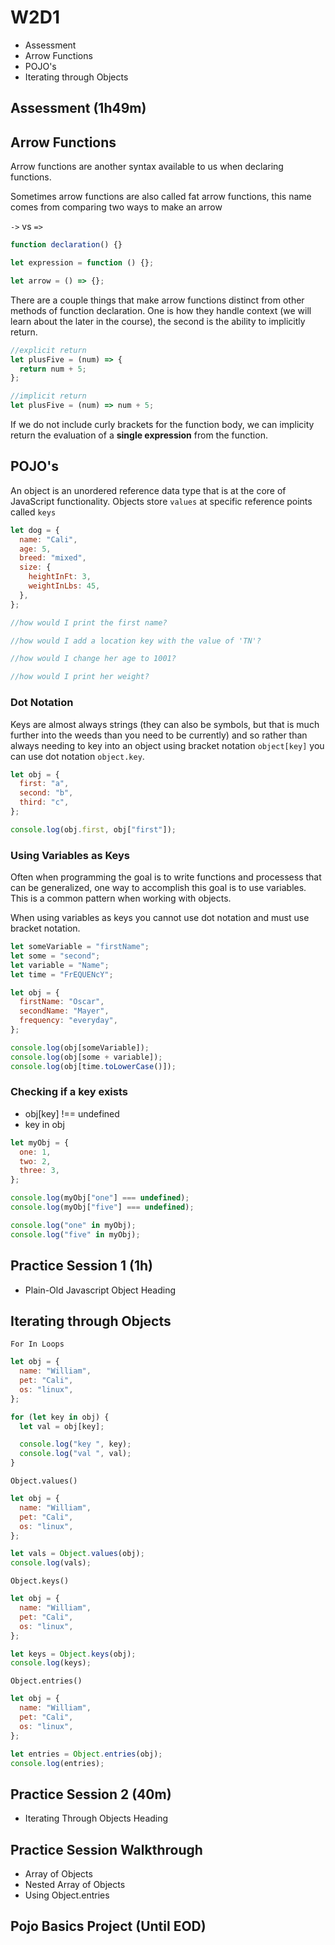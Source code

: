 # W2D1

- Assessment
- Arrow Functions
- POJO's
- Iterating through Objects

## Assessment (1h49m)

## Arrow Functions

Arrow functions are another syntax available to us when declaring functions.

Sometimes arrow functions are also called fat arrow functions, this name comes from comparing two ways to make an arrow

`->` vs `=>`

```js
function declaration() {}

let expression = function () {};

let arrow = () => {};
```

There are a couple things that make arrow functions distinct from other methods of function declaration. One is how they handle context (we will learn about the later in the course), the second is the ability to implicitly return.

```js
//explicit return
let plusFive = (num) => {
  return num + 5;
};

//implicit return
let plusFive = (num) => num + 5;
```

If we do not include curly brackets for the function body, we can implicity return the evaluation of a **single expression** from the function.

## POJO's

An object is an unordered reference data type that is at the core of JavaScript
functionality. Objects store `values` at specific reference points called `keys`

```js
let dog = {
  name: "Cali",
  age: 5,
  breed: "mixed",
  size: {
    heightInFt: 3,
    weightInLbs: 45,
  },
};

//how would I print the first name?

//how would I add a location key with the value of 'TN'?

//how would I change her age to 1001?

//how would I print her weight?
```

### Dot Notation

Keys are almost always strings (they can also be symbols, but that is much further into the weeds than you need to be currently) and so rather than always needing to key into an
object using bracket notation `object[key]` you can use dot notation
`object.key`.

```js
let obj = {
  first: "a",
  second: "b",
  third: "c",
};

console.log(obj.first, obj["first"]);
```

### Using Variables as Keys

Often when programming the goal is to write functions and processess that can be
generalized, one way to accomplish this goal is to use variables. This is a
common pattern when working with objects.

When using variables as keys you cannot use dot notation and must use bracket
notation.

```js
let someVariable = "firstName";
let some = "second";
let variable = "Name";
let time = "FrEQUENcY";

let obj = {
  firstName: "Oscar",
  secondName: "Mayer",
  frequency: "everyday",
};

console.log(obj[someVariable]);
console.log(obj[some + variable]);
console.log(obj[time.toLowerCase()]);
```

### Checking if a key exists

- obj[key] !== undefined
- key in obj

```js
let myObj = {
  one: 1,
  two: 2,
  three: 3,
};

console.log(myObj["one"] === undefined);
console.log(myObj["five"] === undefined);

console.log("one" in myObj);
console.log("five" in myObj);
```

## Practice Session 1 (1h)

- Plain-Old Javascript Object Heading

## Iterating through Objects

`For In Loops`

```js
let obj = {
  name: "William",
  pet: "Cali",
  os: "linux",
};

for (let key in obj) {
  let val = obj[key];

  console.log("key ", key);
  console.log("val ", val);
}
```

`Object.values()`

```js
let obj = {
  name: "William",
  pet: "Cali",
  os: "linux",
};

let vals = Object.values(obj);
console.log(vals);
```

`Object.keys()`

```js
let obj = {
  name: "William",
  pet: "Cali",
  os: "linux",
};

let keys = Object.keys(obj);
console.log(keys);
```

`Object.entries()`

```js
let obj = {
  name: "William",
  pet: "Cali",
  os: "linux",
};

let entries = Object.entries(obj);
console.log(entries);
```

## Practice Session 2 (40m)

- Iterating Through Objects Heading

## Practice Session Walkthrough

- Array of Objects
- Nested Array of Objects
- Using Object.entries

## Pojo Basics Project (Until EOD)
